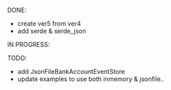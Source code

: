 
DONE:
 - create ver5 from ver4
 - add serde & serde_json

IN PROGRESS:

TODO:
 - add JsonFileBankAccountEventStore
 - update examples to use both inmemory & jsonfile..
